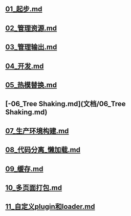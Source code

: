 ## [01_起步.md](文档/01_起步.md)
## [02_管理资源.md](文档/02_管理资源.md)
## [03_管理输出.md](文档/03_管理输出.md)
## [04_开发.md](文档/04_开发.md)
## [05_热模替换.md](文档/05_热模替换.md)
## [-06_Tree Shaking.md](文档/06_Tree Shaking.md)
## [07_生产环境构建.md](文档/07_生产环境构建.md)
## [08_代码分离_懒加载.md](文档/08_代码分离_懒加载.md)
## [09_缓存.md](文档/09_缓存.md)
## [10_多页面打包.md](文档/10_多页面打包.md)
## [11_自定义plugin和loader.md](文档/11_自定义plugin和loader.md)